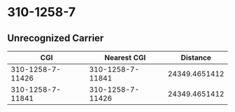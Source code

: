 # 310-1258-7
## Unrecognized Carrier


| CGI | Nearest CGI | Distance |
|-----|-------------|----------|
| 310-1258-7-11426 | 310-1258-7-11841 | 24349.4651412 |
| 310-1258-7-11841 | 310-1258-7-11426 | 24349.4651412 |
